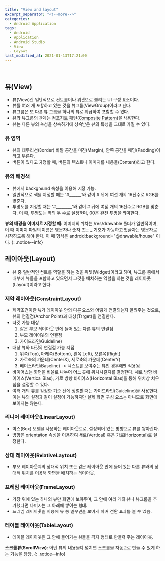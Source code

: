 ```yaml
---
title: "View and layout"
excerpt_separator: "<!--more-->"
categories:
  - Android Application
tags:
  - Android
  - Application
  - Android Studio
  - View
  - Layout
last_modified_at: 2021-01-13T17:21:00
---
```

<!--more-->

<br>

## 뷰(View)

  * 뷰(View)란 일반적으로 컨트롤이나 위젯으로 불리는 UI 구성 요소이다.
  * 뷰를 여러 개 포함하고 있는 것을 뷰그룹(ViewGroup)이라고 한다.
  * 뷰그룹은 또 다른 뷰 그룹을 하나의 뷰로 취급하여 포함할 수 있다.
  * 뷰와 뷰그룹의 관계는 [컴포지트 패턴(Composite Pattern)](https://terms.naver.com/entry.nhn?docId=3532964&cid=58528&categoryId=58528)을 사용한다.
  * 뷰는 다른 뷰의 속성을 상속하기에 상속받은 뷰의 특성을 그대로 가질 수 있다.

### 뷰 영역

  * 뷰의 테두리선(Border) 바깥 공간을 마진(Margin), 안쪽 공간을 패딩(Padding)이라고 부른다.
  * 버튼이 있다고 가정할 때, 버튼의 텍스트나 이미지를 내용물(Content)라고 한다.

### 뷰의 배경색

  * 뷰에서 background 속성을 이용해 지정 가능.
  * 일반적으로 색을 지정할 때는 '#______'와 같이 # 뒤에 여섯 개의 16진수로 RGB를 맞춘다.
  * 투명도를 지정할 때는 '#________'와 같이 # 뒤에 여덟 개의 16진수로 RGB를 맞춘다. 이 때, 투명도는 앞의 두 수로 설정하며, 00은 완전 투명을 의미한다.

**뷰의 배경을 이미지로 지정할 때**: 이미지의 위치는 /res/drawable 폴더가 일반적이며, 이 때 이미지 파일의 이름은 영문자나 숫자 또는 _ 기호가 가능하고 첫글자는 영문자로 시작하도록 해야 한다.
이 때 형식은 android:background="@drawable/house" 이다.
{: .notice--info}

## 레이아웃(Layout)

  * 뷰 중 일반적인 컨트롤 역할을 하는 것을 위젯(Widget)이라고 하며, 뷰그룹 중에서 내부에 뷰들을 포함하고 있으면서 그것을 배치하는 역할을 하는 것을 레이아웃(Layout)이라고 한다.

### 제약 레이아웃(ConstraintLayout)

  * 제약조건이란 뷰가 레이아웃 안의 다른 요소와 어떻게 연결되는지 알려주는 것으로, 뷰의 연결점(Anchor Point)과 대상(Target)을 연결한다.
  * 타깃 가능 대상
    1. 같은 부모 레이아웃 안에 들어 있는 다른 뷰의 연결점
    2. 부모 레이아웃의 연결점
    3. 가이드라인(Guideline)
  * 대상 뷰와 타깃의 연결점 가능 지점
    1. 위쪽(Top), 아래쪽(Bottom), 왼쪽(Left), 오른쪽(Right)
    2. 가로축의 가운데(CenterX), 세로축의 가운데(CenterY)
    3. 베이스라인(Baseline) -> 텍스트를 보여주는 뷰인 경우에만 적용됨
  * 바이어스는 화면을 비율로 나누어 어느 곳에 위치시킬지를 결정한다. 세로 방향 바이어스(Vertical Bias), 가로 방향 바이어스(Horizontal Bias)를 통해 위치상 치우침을 설정할 수 있다.
  * 여러 개의 뷰를 일정한 기준 선에 정렬할 때는 가이드라인(Guideline)을 사용한다. 이는 뷰의 설정과 같이 설정이 가능하지만 실제 화면 구성 요소는 아니므로 화면에 보이지는 않는다.

### 리니어 레이아웃(LinearLayout)

  * 박스(Box) 모델을 사용하는 레이아웃으로, 설정되어 있는 방향으로 뷰를 쌓아간다.
  * 방향은 orientation 속성을 이용하여 세로(Vertical) 혹은 가로(Horizontal)로 설정한다.

### 상대 레이아웃(RelativeLaytout)

  * 부모 레이아웃과의 상대적 위치 또는 같은 레이아웃 안에 들어 있는 다른 뷰와의 상대적 위치를 이용해 화면을 배치하는 레이아웃.

### 프레임 레이아웃(FrameLayout)

  * 가장 위에 있는 하나의 뷰만 화면에 보여주며, 그 안에 여러 개의 뷰나 뷰그룹을 추가했다면 나머지는 그 아래에 쌓이는 형태.
  * 프레임 레이아웃을 이용해 뷰 중 일부만을 보이게 하여 전환 효과를 볼 수 있음.

### 테이블 레이아웃(TableLayout)

  * 테이블 레이아웃은 그 안에 들어가는 뷰들을 격자 형태로 만들어 주는 레이아웃.

**스크롤뷰(ScrollView)**: 어떤 뷰의 내용물이 넘치면 스크롤을 자동으로 만들 수 있게 하는 기능을 담당.
{: .notice--info}